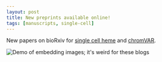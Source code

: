 ```yaml
---
layout: post
title: New preprints available online! 
tags: [manuscripts, single-cell]
---
```


New papers on bioRxiv for [single cell heme](http://biorxiv.org/content/early/2017/02/21/109843) and 
[chromVAR](http://biorxiv.org/content/early/2017/02/21/110346).

![Demo of embedding images; it's weird for these blogs](https://raw.githubusercontent.com/buenrostrolab/buenrostrolab.github.io/blob/master/media/img/Waddington.png)

<br><br>
